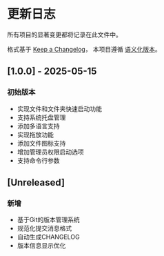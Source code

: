 # 更新日志

所有项目的显著变更都将记录在此文件中。

格式基于 [Keep a Changelog](https://keepachangelog.com/zh-CN/1.0.0/)，
本项目遵循 [语义化版本](https://semver.org/lang/zh-CN/)。

## [1.0.0] - 2025-05-15

### 初始版本

- 实现文件和文件夹快速启动功能
- 支持系统托盘管理
- 添加多语言支持
- 实现拖放功能
- 添加文件图标支持
- 增加管理员权限启动选项
- 支持命令行参数

## [Unreleased]

### 新增

- 基于Git的版本管理系统
- 规范化提交消息格式
- 自动生成CHANGELOG
- 版本信息显示优化 